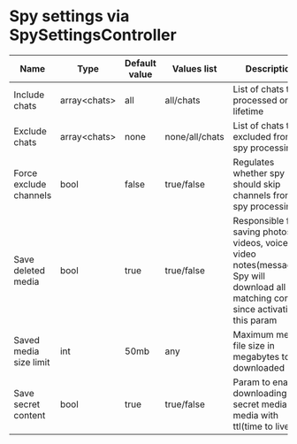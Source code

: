 # Spy settings via SpySettingsController

| Name | Type | Default value | Values list | Description |
|------|------|---------------|-------------|----|
| Include chats | array\<chats\> | all | all/chats | List of chats to be processed on spy lifetime |
| Exclude chats | array\<chats\> | none | none/all/chats | List of chats to be excluded from spy processing |
| Force exclude channels | bool | false | true/false | Regulates whether spy should skip channels from spy processing |
| Save deleted media | bool | true | true/false | Responsible for saving photos, videos, voice and video notes(messages). Spy will download all matching content since activating this param  |
| Saved media size limit | int | 50mb | any | Maximum media file size in megabytes to be downloaded |
| Save secret content | bool | true | true/false | Param to enable downloading secret media or media with ttl(time to live) |
